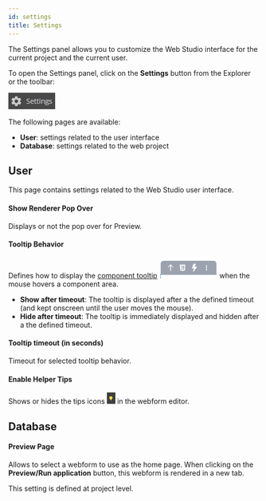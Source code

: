 ```yaml
---
id: settings
title: Settings
---
```


The Settings panel allows you to customize the Web Studio interface for the current project and the current user. 

To open the Settings panel, click on the **Settings** button from the Explorer or the toolbar:
 
![settings](img/settings-button.png)

The following pages are available:

- **User**: settings related to the user interface
- **Database**: settings related to the web project


## User

This page contains settings related to the Web Studio user interface.

#### Show Renderer Pop Over

Displays or not the pop over for Preview.

#### Tooltip Behavior

Defines how to display the [component tooltip](design-webforms/components.md#tooltip) ![tooltip](img/tool-tip.png) when the mouse hovers a component area.

- **Show after timeout**: The tooltip is displayed after a the defined timeout (and kept onscreen until the user moves the mouse). 
- **Hide after timeout**: The tooltip is immediately displayed and hidden after a the defined timeout.

#### Tooltip timeout (in seconds)

Timeout for selected tooltip behavior.

#### Enable Helper Tips

Shows or hides the tips icons ![helper](img/helper-tip.png) in the webform editor.

## Database

#### Preview Page

Allows to select a webform to use as the home page. When clicking on the **Preview/Run application** button, this webform is rendered in a new tab.

This setting is defined at project level.


